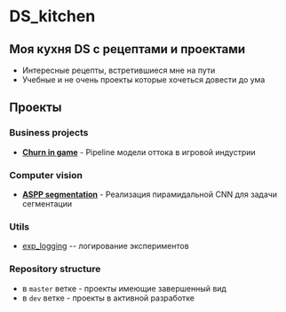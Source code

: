 # DS_kitchen
## Моя кухня DS с рецептами и проектами
- Интересные рецепты, встретившиеся мне на пути
- Учебные и не очень проекты которые хочеться довести до ума

## Проекты
### Business projects
* [<b>Churn in game</b>](https://github.com/VokiVon-P/DS_kitchen/tree/master/Churn_in_game) - Pipeline модели оттока в игровой индустрии
### Computer vision
* [<b>ASPP segmentation</b>](https://github.com/VokiVon-P/DS_kitchen/tree/master/ASPP_segmentation) - Реализация пирамидальной CNN для задачи сегментации

### Utils
- [exp_logging](https://github.com/VokiVon-P/DS_kitchen/tree/master/common/exp_logging.py) -- логирование экспериментов
 


### Repository structure

* в `master` ветке - проекты имеющие завершенный вид
* в `dev` ветке - проекты в активной разработке
